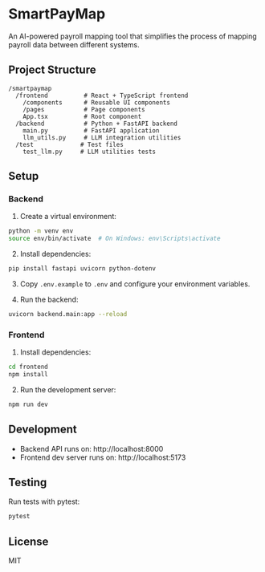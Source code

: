 # SmartPayMap

An AI-powered payroll mapping tool that simplifies the process of mapping payroll data between different systems.

## Project Structure

```
/smartpaymap
  /frontend          # React + TypeScript frontend
    /components      # Reusable UI components
    /pages           # Page components
    App.tsx          # Root component
  /backend           # Python + FastAPI backend
    main.py          # FastAPI application
    llm_utils.py     # LLM integration utilities
  /test             # Test files
    test_llm.py     # LLM utilities tests
```

## Setup

### Backend

1. Create a virtual environment:
```bash
python -m venv env
source env/bin/activate  # On Windows: env\Scripts\activate
```

2. Install dependencies:
```bash
pip install fastapi uvicorn python-dotenv
```

3. Copy `.env.example` to `.env` and configure your environment variables.

4. Run the backend:
```bash
uvicorn backend.main:app --reload
```

### Frontend

1. Install dependencies:
```bash
cd frontend
npm install
```

2. Run the development server:
```bash
npm run dev
```

## Development

- Backend API runs on: http://localhost:8000
- Frontend dev server runs on: http://localhost:5173

## Testing

Run tests with pytest:
```bash
pytest
```

## License

MIT

